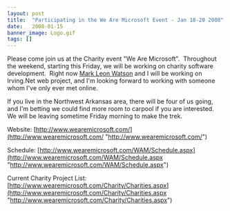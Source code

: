 ```yaml
---
layout: post
title:  "Participating in the We Are Microsoft Event - Jan 18-20 2008"
date:   2008-01-15
banner_image: Logo.gif
tags: []
---
```


Please come join us at the Charity event "We Are Microsoft".  Throughout the weekend, starting this Friday, we will be working on charity software development.  Right now [Mark Leon Watson](http://www.markwatson.net/) and I will be working on <span class="skimlinks-unlinked">Irving.Net</span> web project, and I'm looking forward to working with someone whom I've only ever met online.

If you live in the Northwest Arkansas area, there will be four of us going, and I'm betting we could find more room to carpool if you are interested.  We will be leaving sometime Friday morning to make the trek.

Website: [http://www.wearemicrosoft.com/](http://www.wearemicrosoft.com/ "http://www.wearemicrosoft.com/")

Schedule: [http://www.wearemicrosoft.com/WAM/Schedule.aspx](http://www.wearemicrosoft.com/WAM/Schedule.aspx "http://www.wearemicrosoft.com/WAM/Schedule.aspx")

Current Charity Project List: [http://www.wearemicrosoft.com/Charity/Charities.aspx](http://www.wearemicrosoft.com/Charity/Charities.aspx "http://www.wearemicrosoft.com/Charity/Charities.aspx")